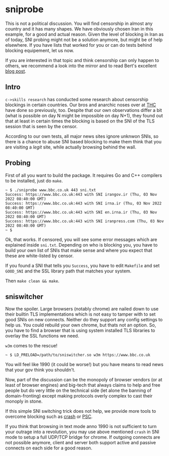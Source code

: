 sniprobe
========

This is not a political discussion. You will find censorship in almost any country
and it has many shapes. We have obviously chosen Iran in this example, for a good
and actual reason. Given the level of blocking in Iran as of today, SNI probing
might not be a solution anymore, but might be of help elsewhere. If you have lists
that worked for you or can do tests behind blocking equipement, let us now.

If you are interested in that topic and think censorship can only happen to others,
we recommend a look into the mirror and to read Bert's excellent [blog post](https://berthub.eu/articles/posts/who-controls-the-internet).


Intro
-----

`c->skills research` has conducted some research about censorship blockings in certain
countries. Our bros and anarchic noses over at [THC](https://blog.thc.org/the-iran-firewall-a-preliminary-report) have done so previously, too.
Despite that our own observations differ a bit (what is possible on day N might be impossible on day N+1),
they found out that at least in certain times the blocking is based on the SNI of the TLS
session that is seen by the censor.

According to our own tests, all major news sites ignore unknwon SNIs, so there is a chance
to abuse SNI based blocking to make them think that you are visiting a *legit* site,
while actually browsing behind the wall.

Probing
-------

First of all you want to build the package. It requires Go and C++ compilers to be installed,
just do `make`.

```
~ $ ./sniprobe www.bbc.co.uk 443 sni.txt
Success: https://www.bbc.co.uk:443 with SNI irangov.ir (Thu, 03 Nov 2022 08:40:00 GMT)
Success: https://www.bbc.co.uk:443 with SNI irna.ir (Thu, 03 Nov 2022 08:40:00 GMT)
Success: https://www.bbc.co.uk:443 with SNI en.irna.ir (Thu, 03 Nov 2022 08:40:00 GMT)
Success: https://www.bbc.co.uk:443 with SNI iranpress.com (Thu, 03 Nov 2022 08:40:00 GMT)
~ $
```

Ok, that works. If censored, you will see some error messages which are explained inside
`sni.txt`. Depending on who is blocking you, you have to build your own list of SNIs that
make sense and where you expect that these are white-listed by censor.

If you found a SNI that tells you `Success`, you have to edit `Makefile` and
set `GOOD_SNI` and the SSL library path that matches your system.

Then `make clean && make`.

sniswitcher
-----------

Now the spoiler. Large browsers (notably chrome) are nailed down to use their builtin TLS
implementations which is not easy to tamper with to set good SNIs on new connects. Neither
do they support any config settings to help us. You could rebuild your own chrome, but thats
not an option. So, you have to find a browser that is using system installed TLS libraries
to overlay the SSL functions we need.

`w3m` comes to the rescue!

```
~ $ LD_PRELOAD=/path/to/sniswitcher.so w3m https://www.bbc.co.uk
```

You will feel like 1990 (it could be worse!) but you have means to read news that your gov
think you shouldn't.

Now, part of the discussion can be the monopoly of browser vendors (or at least of browser engines)
and big-tech that always claims to help and free people but do very little on the technical side
(let alone the banning of domain-fronting) except making protocols overly complex to cast their
monoply in stone.

If this simple SNI switching trick does not help, we provide more tools to overcome blocking
such as [crash](https://github.com/stealth/crash) or [PSC](https://github.com/stealth/psc).

If you think that browsing in text mode anno 1990 is not sufficient to turn your outrage
into a revolution, you may use above mentioned `crash` in SNI mode to setup a full UDP/TCP
bridge for chrome. If outgoing connects are not possible anymore, client and server both
support active and passive connects on each side for a good reason.

